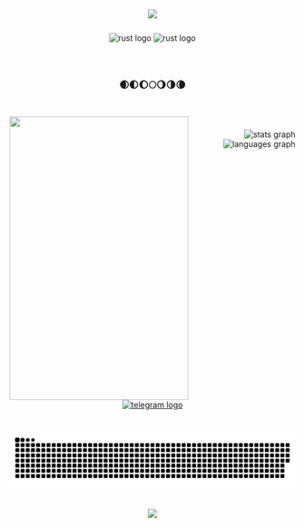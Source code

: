 <div align="center">
  <img height="" src="https://i.pinimg.com/originals/3c/31/c8/3c31c8503d9e31400e96d4b90b93c141.gif"  />
</div>

###

<div align="center">
  <img src="https://img.shields.io/badge/Rust-000000?logo=rust&logoColor=white&style=for-the-badge" height="100" alt="rust logo"  />
  <img src="https://img.shields.io/crates/udt/245836?style=for-the-badge" height="100" alt="rust logo"  />
</div>

###

<br clear="both">

<h3 align="center">🌒🌓🌔🌕🌖🌗🌘</h3>

###

<br clear="both">

<img align="left" width="315" height="500" src="https://i.pinimg.com/736x/ea/01/40/ea01400c2afbd0476309cfed35afc00d.jpg"  />

###

<div align="right">
  <img src="https://github-readme-stats.vercel.app/api?username=morphqdd&hide_title=true&hide_rank=false&show_icons=true&include_all_commits=true&count_private=true&disable_animations=false&theme=moltack&locale=en&hide_border=true&order=1" width="480" height="150" alt="stats graph" /> <br>
  <img src="https://github-readme-stats.vercel.app/api/top-langs?username=morphqdd&locale=en&hide_title=false&layout=compact&card_width=320&langs_count=4&theme=moltack&hide_border=false&order=2&custom_title=is%20mind%20out?" height="185" width="480" alt="languages graph"  />

  
</div>

###

<br clear="both">

<div align="center">
  <a href="https://t.me/WayToInsomnia" target="_blank">
    <img src="https://img.shields.io/static/v1?message=Telegram&logo=telegram&label=&color=2CA5E0&logoColor=white&labelColor=&style=for-the-badge" height="20" alt="telegram logo"  />
  </a>
</div>

###

<br clear="both">
<div align="center">
  <img src="https://raw.githubusercontent.com/europeDreadlyDevil/europeDreadlyDevil/output/snake.svg" alt="Snake animation" />

</div>

###

  <div align="center">
    <img src="https://leetcard.jacoblin.cool/europedreadlydevil?theme=catppuccinMocha&font=JetBrains%20Mono&ext=heatmap" width="550" />
  </div>
